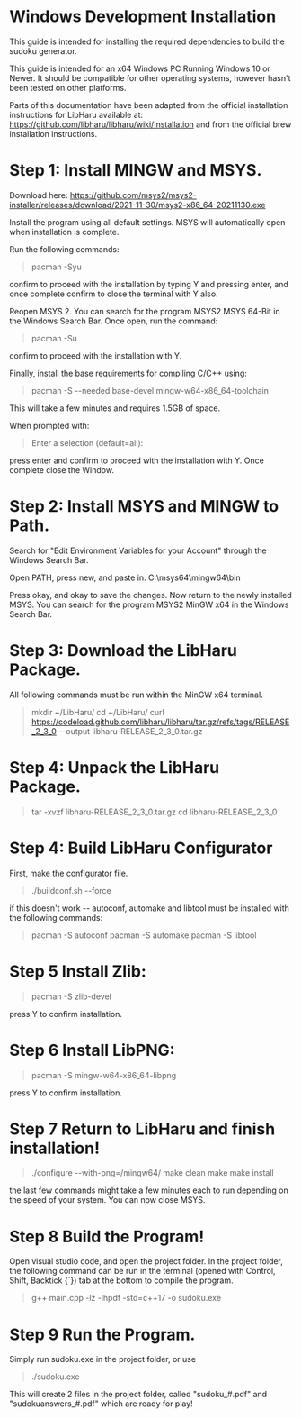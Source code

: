 # Windows Development Installation

This guide is intended for installing the required dependencies to build the sudoku generator.

This guide is intended for an x64 Windows PC Running Windows 10 or Newer. It should be compatible for other operating systems, however hasn't been tested on other platforms.

Parts of this documentation have been adapted from the official installation instructions for LibHaru available at: https://github.com/libharu/libharu/wiki/Installation and from the official brew installation instructions.

# Step 1: Install MINGW and MSYS.

Download here:
https://github.com/msys2/msys2-installer/releases/download/2021-11-30/msys2-x86_64-20211130.exe

Install the program using all default settings. MSYS will automatically open when installation is complete.

Run the following commands:

> pacman -Syu

confirm to proceed with the installation by typing Y and pressing enter, and once complete confirm to close the terminal with Y also.

Reopen MSYS 2. You can search for the program MSYS2 MSYS 64-Bit in the Windows Search Bar. Once open, run the command:

> pacman -Su

confirm to proceed with the installation with Y.

Finally, install the base requirements for compiling C/C++ using:

> pacman -S --needed base-devel mingw-w64-x86_64-toolchain

This will take a few minutes and requires 1.5GB of space.

When prompted with:

> Enter a selection (default=all):

press enter and confirm to proceed with the installation with Y. Once complete close the Window.


# Step 2: Install MSYS and MINGW to Path.

Search for "Edit Environment Variables for your Account" through the Windows Search Bar.

Open PATH, press new, and paste in: C:\msys64\mingw64\bin

Press okay, and okay to save the changes. Now return to the newly installed MSYS. You can search for the program MSYS2 MinGW x64 in the Windows Search Bar.

# Step 3: Download the LibHaru Package.

All following commands must be run within the MinGW x64 terminal.

> mkdir ~/LibHaru/
> cd ~/LibHaru/
> curl https://codeload.github.com/libharu/libharu/tar.gz/refs/tags/RELEASE_2_3_0 --output libharu-RELEASE_2_3_0.tar.gz

# Step 4: Unpack the LibHaru Package.

> tar -xvzf libharu-RELEASE_2_3_0.tar.gz
> cd libharu-RELEASE_2_3_0

# Step 4: Build LibHaru Configurator

First, make the configurator file.
> ./buildconf.sh --force

if this doesn't work -- autoconf, automake and libtool must be installed with the following commands:

> pacman -S autoconf
> pacman -S automake
> pacman -S libtool

# Step 5 Install Zlib:

> pacman -S zlib-devel

press Y to confirm installation.

# Step 6 Install LibPNG:

> pacman -S mingw-w64-x86_64-libpng

press Y to confirm installation.

# Step 7 Return to LibHaru and finish installation!

> ./configure --with-png=/mingw64/
> make clean
> make
> make install

the last few commands might take a few minutes each to run depending on the speed of your system. You can now close MSYS.

# Step 8 Build the Program!

Open visual studio code, and open the project folder. In the project folder, the following command can be run in the terminal (opened with Control, Shift, Backtick {`}) tab at the bottom to compile the program.

> g++ main.cpp -lz -lhpdf -std=c++17 -o sudoku.exe

# Step 9 Run the Program.

Simply run sudoku.exe in the project folder, or use

> ./sudoku.exe

This will create 2 files in the project folder, called "sudoku_#.pdf" and "sudokuanswers_#.pdf" which are ready for play!






